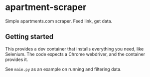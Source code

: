 # apartment-scraper
Simple apartments.com scraper. Feed link, get data.

## Getting started
This provides a dev container that installs everything you need, like Selenium.
The code expects a Chrome webdriver, and the container provides it.

See `main.py` as an example on running and filtering data.
